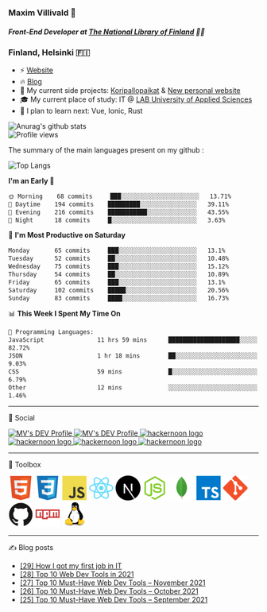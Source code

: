### Maxim Villivald 👋 
##### Front-End Developer at [The National Library of Finland](https://www.kansalliskirjasto.fi/en) 👨‍💻 
### Finland, Helsinki 🇫🇮

- ⚡️ [Website](https://villivald.com/)
- 🔥 [Blog](https://create-react-app.com/)
- 🏀 My current side projects: [Koripallopaikat](https://github.com/villivald/koripallopaikat) & [New personal website](https://github.com/villivald/villivald.com)
- 🎓 My current place of study: IT @ [LAB University of Applied Sciences](https://lab.fi/en)
- 🚀 I plan to learn next: Vue, Ionic, Rust

![Anurag's github stats](https://github-readme-stats.vercel.app/api?username=villivald&show_icons=true&theme=radical) <br/>
![Profile views](https://gpvc.arturio.dev/villivald)

The summary of the main languages present on my github : 

![Top Langs](https://github-readme-stats.vercel.app/api/top-langs/?username=villivald&layout=compact)

<!--START_SECTION:waka-->
**I'm an Early 🐤** 

```text
🌞 Morning    68 commits     ███░░░░░░░░░░░░░░░░░░░░░░   13.71% 
🌆 Daytime    194 commits    █████████░░░░░░░░░░░░░░░░   39.11% 
🌃 Evening    216 commits    ███████████░░░░░░░░░░░░░░   43.55% 
🌙 Night      18 commits     █░░░░░░░░░░░░░░░░░░░░░░░░   3.63%

```
📅 **I'm Most Productive on Saturday** 

```text
Monday       65 commits     ███░░░░░░░░░░░░░░░░░░░░░░   13.1% 
Tuesday      52 commits     ██░░░░░░░░░░░░░░░░░░░░░░░   10.48% 
Wednesday    75 commits     ███░░░░░░░░░░░░░░░░░░░░░░   15.12% 
Thursday     54 commits     ██░░░░░░░░░░░░░░░░░░░░░░░   10.89% 
Friday       65 commits     ███░░░░░░░░░░░░░░░░░░░░░░   13.1% 
Saturday     102 commits    █████░░░░░░░░░░░░░░░░░░░░   20.56% 
Sunday       83 commits     ████░░░░░░░░░░░░░░░░░░░░░   16.73%

```


📊 **This Week I Spent My Time On** 

```text
💬 Programming Languages: 
JavaScript               11 hrs 59 mins      ████████████████████░░░░░   82.72% 
JSON                     1 hr 18 mins        ██░░░░░░░░░░░░░░░░░░░░░░░   9.03% 
CSS                      59 mins             █░░░░░░░░░░░░░░░░░░░░░░░░   6.79% 
Other                    12 mins             ░░░░░░░░░░░░░░░░░░░░░░░░░   1.46%

```


<!--END_SECTION:waka-->

---

📱 Social

<a href="https://create-react-app.com/">
  <img src="https://i.imgur.com/CdFy6Q2.png" alt="MV's DEV Profile" height="60" width="60">
</a>
<a href="https://dev.to/villivald">
  <img src="https://d2fltix0v2e0sb.cloudfront.net/dev-badge.svg" alt="MV's DEV Profile" height="64" width="64">
</a>
<a href="https://hackernoon.com/u/villivald">
  <img alt="hackernoon logo" src="https://hackernoon.com/hn-icon.png" width="60" height="60"/>
</a>
<a href="https://www.linkedin.com/in/villivald">
  <img alt="hackernoon logo" src="https://i.imgur.com/3GY2eJw.png" width="64" height="64"/>
</a>
<a href="https://twitter.com/crapp_blog">
  <img alt="hackernoon logo" src="https://i.imgur.com/SnM7J4Q.png" width="64" height="64"/>
</a>
<a href="https://t.me/villivald">
  <img alt="hackernoon logo" src="https://i.imgur.com/YZlT2nQ.png" width="64" height="64"/>
</a>


---

🧰 Toolbox

<div>
<img src="https://github.com/devicons/devicon/blob/master/icons/html5/html5-original.svg" alt="html Logo" width="50" height="50"/> 
<img src="https://github.com/devicons/devicon/blob/master/icons/css3/css3-original.svg" alt="css Logo" width="50" height="50"/> 
<img src="https://github.com/devicons/devicon/blob/master/icons/javascript/javascript-original.svg" alt="JavaScript Logo" width="50" height="50"/> 
<img src="https://github.com/devicons/devicon/blob/master/icons/react/react-original.svg" alt="react Logo" width="50" height="50"/> 
<img src="https://github.com/devicons/devicon/blob/master/icons/nextjs/nextjs-original.svg" alt="next js Logo" width="50" height="50"/> 
<img src="https://github.com/devicons/devicon/blob/master/icons/nodejs/nodejs-original.svg" alt="node Logo" width="50" height="50"/> 
<img src="https://github.com/devicons/devicon/blob/master/icons/mongodb/mongodb-original.svg" alt="mongodb Logo" width="50" height="50"/>
<img src="https://github.com/devicons/devicon/blob/master/icons/typescript/typescript-original.svg" alt="TypeScript Logo" width="50" height="50"/> 
<img src="https://github.com/devicons/devicon/blob/master/icons/git/git-original.svg" alt="git Logo" width="50" height="50"/> 
<img src="https://github.com/devicons/devicon/blob/master/icons/github/github-original.svg" alt="github Logo" width="50" height="50"/> 
<img src="https://github.com/devicons/devicon/blob/master/icons/npm/npm-original-wordmark.svg" alt="npm Logo" width="50" height="50"/> 
<img src="https://github.com/devicons/devicon/blob/master/icons/linux/linux-original.svg" alt="linux Logo" width="50" height="50"/> 
</div>

---

✍️ Blog posts
<!-- BLOG-POST-LIST:START -->
- [[29] How I got my first job in IT](https://dev.to/villivald/29-how-i-got-my-first-job-in-it-30aj)
- [[28] Top 10 Web Dev Tools in 2021](https://dev.to/villivald/28-top-10-web-dev-tools-in-2021-1k4i)
- [[27] Top 10 Must-Have Web Dev Tools – November 2021](https://dev.to/villivald/27-top-10-must-have-web-dev-tools-november-2021-1j4c)
- [[26] Top 10 Must-Have Web Dev Tools – October 2021](https://dev.to/villivald/25-top-10-must-have-web-dev-tools-september-2021-200j)
- [[25] Top 10 Must-Have Web Dev Tools – September 2021](https://dev.to/villivald/25-top-10-must-have-web-dev-tools-september-2021-f9p)
<!-- BLOG-POST-LIST:END -->
